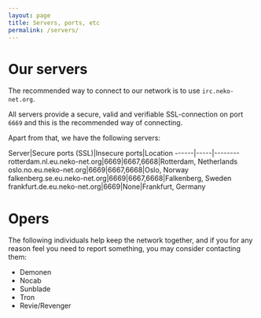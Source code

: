 ```yaml
---
layout: page
title: Servers, ports, etc
permalink: /servers/
---
```


# Our servers

The recommended way to connect to our network is to use
`irc.neko-net.org`.

All servers provide a secure, valid and verifiable SSL-connection on
port `6669` and this is the recommended way of connecting.

Apart from that, we have the following servers:

Server|Secure ports (SSL)|Insecure ports|Location
------|-----|--------
rotterdam.nl.eu.neko-net.org|6669|6667,6668|Rotterdam, Netherlands
oslo.no.eu.neko-net.org|6669|6667,6668|Oslo, Norway
falkenberg.se.eu.neko-net.org|6669|6667,6668|Falkenberg, Sweden
frankfurt.de.eu.neko-net.org|6669|None|Frankfurt, Germany


# Opers

The following individuals help keep the network together, and if you
for any reason feel you need to report something, you may consider
contacting them:

* Demonen
* Nocab
* Sunblade
* Tron
* Revie/Revenger

